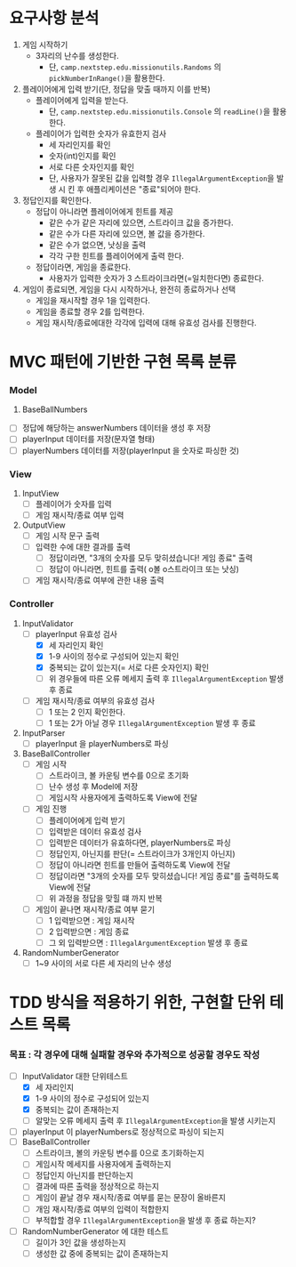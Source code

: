 # 요구사항 분석

1. 게임 시작하기
    + 3자리의 난수를 생성한다.
        + 단, ```camp.nextstep.edu.missionutils.Randoms``` 의 ```pickNumberInRange()```을 활용한다.
2. 플레이어에게 입력 받기(단, 정답을 맞출 때까지 이를 반복)
    + 플레이어에게 입력을 받는다.
        + 단, ```camp.nextstep.edu.missionutils.Console``` 의 ```readLine()```을 활용한다.
    + 플레이어가 입력한 숫자가 유효한지 검사
        + 세 자리인지를 확인
        + 숫자(int)인지를 확인
        + 서로 다른 숫자인지를 확인
        + 단, 사용자가 잘못된 값을 입력할 경우 ```IllegalArgumentException```을 발생 시 킨 후 애플리케이션은 "종료"되어야 한다.
3. 정답인지를 확인한다.
    + 정답이 아니라면 플레이어에게 힌트를 제공
        + 같은 수가 같은 자리에 있으면, 스트라이크 값을 증가한다.
        + 같은 수가 다른 자리에 있으면, 볼 값을 증가한다.
        + 같은 수가 없으면, 낫싱을 출력
        + 각각 구한 힌트를 플레이어에게 출력 한다.
    + 정답이라면, 게임을 종료한다.
        + 사용자가 입력한 숫자가 3 스트라이크라면(=일치한다면) 종료한다.
4. 게임이 종료되면, 게임을 다시 시작하거나, 완전히 종료하거나 선택
    + 게임을 재시작할 경우 1을 입력한다.
    + 게임을 종료할 경우 2를 입력한다.
    + 게임 재시작/종료에대한 각각에 입력에 대해 유효성 검사를 진행한다.

# MVC 패턴에 기반한 구현 목록 분류

### Model

1. BaseBallNumbers

+ [ ] 정답에 해당하는 answerNumbers 데이터을 생성 후 저장
+ [ ] playerInput 데이터를 저장(문자열 형태)
+ [ ] playerNumbers 데이터를 저장(playerInput 을 숫자로 파싱한 것)

### View

1. InputView
    + [ ] 플레이어가 숫자를 입력
    + [ ] 게임 재시작/종료 여부 입력

2. OutputView
    + [ ] 게임 시작 문구 출력
    + [ ] 입력한 수에 대한 결과를 출력
        + [ ] 정답이라면, "3개의 숫자를 모두 맞히셨습니다! 게임 종료" 출력
        + [ ] 정답이 아니라면, 힌트를 출력( o볼 o스트라이크 또는 낫싱)
    + [ ] 게임 재시작/종료 여부에 관한 내용 출력

### Controller

1. InputValidator
    + [ ] playerInput 유효성 검사
        + [x] 세 자리인지 확인
        + [x] 1-9 사이의 정수로 구성되어 있는지 확인
        + [x] 중복되는 값이 있는지(= 서로 다른 숫자인지) 확인
        + [ ] 위 경우들에 따른 오류 메세지 출력 후 ```IllegalArgumentException``` 발생 후 종료
    + [ ] 게임 재시작/종료 여부의 유효성 검사
        + [ ] 1 또는 2 인지 확인한다.
        + [ ] 1 또는 2가 아닐 경우 ```IllegalArgumentException``` 발생 후 종료
2. InputParser
    + [ ] playerInput 을 playerNumbers로 파싱
3. BaseBallController
    + [ ] 게임 시작
        + [ ] 스트라이크, 볼 카운팅 변수를 0으로 초기화
        + [ ] 난수 생성 후 Model에 저장
        + [ ] 게임시작 사용자에게 출력하도록 View에 전달
    + [ ] 게임 진행
        + [ ] 플레이어에게 입력 받기
        + [ ] 입력받은 데이터 유효성 검사
        + [ ] 입력받은 데이터가 유효하다면, playerNumbers로 파싱
        + [ ] 정답인지, 아닌지를 판단(= 스트라이크가 3개인지 아닌지)
        + [ ] 정답이 아니라면 힌트를 만들어 출력하도록 View에 전달
        + [ ] 정답이라면 "3개의 숫자를 모두 맞히셨습니다! 게임 종료"를 출력하도록 View에 전달
        + [ ] 위 과정을 정답을 맞힐 떄 까지 반복
    + [ ] 게임이 끝나면 재시작/종료 여부 묻기
        + [ ] 1 입력받으면 : 게임 재시작
        + [ ] 2 입력받으면 : 게임 종료
        + [ ] 그 외 입력받으면 : ```IllegalArgumentException``` 발생 후 종료
4. RandomNumberGenerator
    + [ ] 1~9 사이의 서로 다른 세 자리의 난수 생성

# TDD 방식을 적용하기 위한, 구현할 단위 테스트 목록

### 목표 : 각 경우에 대해 실패할 경우와 추가적으로 성공할 경우도 작성

+ [ ] InputValidator 대한 단위테스트
    + [x] 세 자리인지
    + [x] 1-9 사이의 정수로 구성되어 있는지
    + [x] 중복되는 값이 존재하는지
    + [ ] 알맞는 오류 메세지 출력 후 ```IllegalArgumentException```을 발생 시키는지
+ [ ] playerInput 이 playerNumbers로 정상적으로 파싱이 되는지
+ [ ] BaseBallController
    + [ ] 스트라이크, 볼의 카운팅 변수를 0으로 초기화하는지
    + [ ] 게임시작 메세지를 사용자에게 출력하는지
    + [ ] 정답인지 아닌지를 판단하는지
    + [ ] 결과에 따른 출력을 정상적으로 하는지
    + [ ] 게임이 끝날 경우 재시작/종료 여부를 묻는 문장이 올바른지
    + [ ] 개임 재시작/종료 여부의 입력이 적합한지
    + [ ] 부적합할 경우 ```IllegalArgumentException```을 발생 후 종료 하는지?
+ [ ] RandomNumberGenerator 에 대한 테스트
    + [ ] 길이가 3인 값을 생성하는지
    + [ ] 생성한 값 중에 중복되는 값이 존재하는지 
